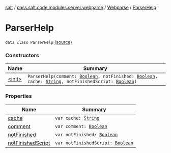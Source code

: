 [salt](../../../index.md) / [pass.salt.code.modules.server.webparse](../../index.md) / [Webparse](../index.md) / [ParserHelp](./index.md)

# ParserHelp

`data class ParserHelp` [(source)](https://github.com/kurbaniec-tgm/salt/tree/master/code/modules/server/webparse/Webparse.kt#L26)

### Constructors

| Name | Summary |
|---|---|
| [&lt;init&gt;](-init-.md) | `ParserHelp(comment: `[`Boolean`](https://kotlinlang.org/api/latest/jvm/stdlib/kotlin/-boolean/index.html)`, notFinished: `[`Boolean`](https://kotlinlang.org/api/latest/jvm/stdlib/kotlin/-boolean/index.html)`, cache: `[`String`](https://kotlinlang.org/api/latest/jvm/stdlib/kotlin/-string/index.html)`, notFinishedScript: `[`Boolean`](https://kotlinlang.org/api/latest/jvm/stdlib/kotlin/-boolean/index.html)`)` |

### Properties

| Name | Summary |
|---|---|
| [cache](cache.md) | `var cache: `[`String`](https://kotlinlang.org/api/latest/jvm/stdlib/kotlin/-string/index.html) |
| [comment](comment.md) | `var comment: `[`Boolean`](https://kotlinlang.org/api/latest/jvm/stdlib/kotlin/-boolean/index.html) |
| [notFinished](not-finished.md) | `var notFinished: `[`Boolean`](https://kotlinlang.org/api/latest/jvm/stdlib/kotlin/-boolean/index.html) |
| [notFinishedScript](not-finished-script.md) | `var notFinishedScript: `[`Boolean`](https://kotlinlang.org/api/latest/jvm/stdlib/kotlin/-boolean/index.html) |
